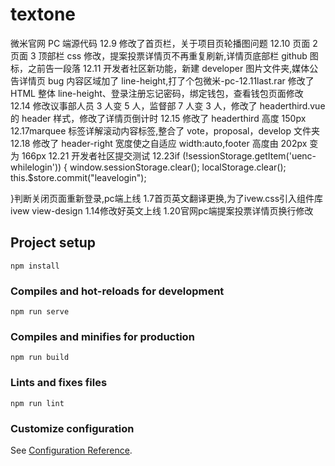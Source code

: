 # textone

微米官网 PC 端源代码
12.9 修改了首页栏，关于项目页轮播图问题
12.10 页面 2 页面 3 顶部栏 css 修改，提案投票详情页不再重复刷新,详情页底部栏 github 图标，之前告一段落
12.11 开发者社区新功能，新建 developer 图片文件夹,媒体公告详情页 bug 内容区域加了 line-height,打了个包微米-pc-12.11last.rar
修改了 HTML 整体 line-height、登录注册忘记密码，绑定钱包，查看钱包页面修改
12.14 修改议事部人员 3 人变 5 人，监督部 7 人变 3 人，修改了 headerthird.vue 的 header 样式，修改了详情页倒计时
12.15 修改了 headerthird 高度 150px
12.17marquee 标签详解滚动内容标签,整合了 vote，proposal，develop 文件夹
12.18 修改了 header-right 宽度使之自适应 width:auto,footer 高度由 202px 变为 166px
12.21 开发者社区提交测试
12.23if (!sessionStorage.getItem('uenc-whilelogin')) {
window.sessionStorage.clear();
localStorage.clear();
this.\$store.commit("leavelogin");
  
 }判断关闭页面重新登录,pc端上线
 1.7首页英文翻译更换,为了ivew.css引入组件库ivew  view-design
 1.14修改好英文上线
 1.20官网pc端提案投票详情页换行修改

## Project setup

```
npm install
```

### Compiles and hot-reloads for development

```
npm run serve
```

### Compiles and minifies for production

```
npm run build
```

### Lints and fixes files

```
npm run lint
```

### Customize configuration

See [Configuration Reference](https://cli.vuejs.org/config/).
